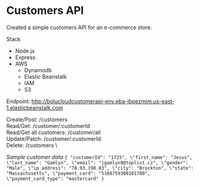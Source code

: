 # Customers API

Created a simple customers API for an e-commerce store.

Stack

- Node.js
- Express
- AWS
  - Dynamodb
  - Elastic Beanstalk
  - IAM
  - S3

Endpoint: http://bolucloudcustomerapi-env.eba-jbpezmim.us-east-1.elasticbeanstalk.com

Create/Post: /customers \
Read/Get: /customer/:customerId \
Read/Get all customers: /customer/all \
Update/Patch: /customer/:customerId \
Delete: /customers \

_Sample customer data_
`{ "customerId": "1725", \"first_name": "Jesus", \"last_name": "Gamlyn", \"email": "jgamlyn9@toplist.cz", \"gender": "Male", \"ip_address": "78.93.198.83", \"city": "Brockton", \"state": "Massachusetts", \"payment_card": "5108759300101780", \"payment_card_type": "mastercard" }`
